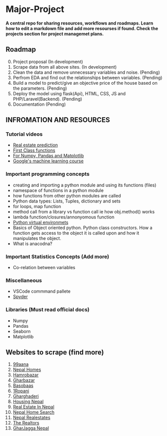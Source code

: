 # Major-Project
**A central repo for sharing resources, workflows and roadmaps. Learn how to edit a markdown file and add more resourses if found. Check the projects section for project managemet plans.**

## Roadmap
0) Project proposal (In development)
1) Scrape data from all above sites. (In development)
2) Clean the data and remove unnecessary variables and noise. (Pending)
3) Perfrom EDA and find out the relationships between variables. (Pending)
4) Build a model to predict/give an objective price of the house based on the parameters. (Pending)
5) Deploy the model using flask(Api), HTML, CSS, JS and PHP/Laravel(Backend). (Pending)
6) Documentation (Pending)

## INFROMATION AND RESOURCES

### Tutorial videos
* [Real estate prediction](https://youtu.be/_drqJ9SFCgU) 
* [First Class functions](https://www.youtube.com/watch?v=kr0mpwqttM0&t=334s)
* [For Numpy, Pandas and Matplotlib](https://www.codingninjas.com/courses/online-data-science-course)
* [Google's machine learning course](https://developers.google.com/machine-learning/crash-course/ml-intro)


### Important programming concepts
* creating and importing a python module and using its functions (files)
* namespace of functions in a python module
* how functions from other python modules are called
* Python data types: Lists, Tuples, dictionary and sets
* for loops, map function
* method call from a library vs function call ie how obj.method() works
* lambda function/closures/annonyomous function
* [Python virtual environmets](https://docs.python.org/3/library/venv.html)
* Basics of Object oriented python. Python class constructors. How a function gets access to the object it is called upon and how it manipulates the object.
* What is anacodna?

### Important Statistics Concepts (Add more)
* Co-relation between variables

### Miscellaneous 
* VSCode commmand pallete
* [Spyder](https://www.spyder-ide.org/)

### Libraries (Must read official docs)
* Numpy
* Pandas
* Seaborn
* Matplotlib

## Websites to scrape (find more)

1.  [99aana](https://99aana.com/)
2.  [Nepal Homes](https://www.nepalhomes.com/)
3.  [Hamrobazar](https://hamrobazar.com)
4.  [Gharbazar](https://www.gharbazar.com/)
5.  [Basobaas](https://basobaas.com/)
6.  [1Ropani](http://www.1ropani.com/)
7.  [Gharghaderi](https://www.gharghaderi.com/)
8.  [Housing Nepal](https://housingnepal.com)
9.  [Real Estate In Nepal](https://www.realestateinnepal.com/)
10. [Nepal Home Search](https://nepalhomesearch.com/)
11. [Nepal Realestates](https://nepalrealestates.com/)
12. [The Realtors](https://therealtors.com.np/property/view-all-buy)
13. [GharJagga Nepal](https://www.gharjagganepal.com/)


